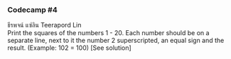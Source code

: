 ### Codecamp #4  
ธีรพจน์ แซ่ลิน Teerapord Lin  
Print the squares of the numbers 1 - 20. Each number should be on a separate line, next to it the number 2 superscripted, an equal sign and the result. (Example: 102 = 100) [See solution]
